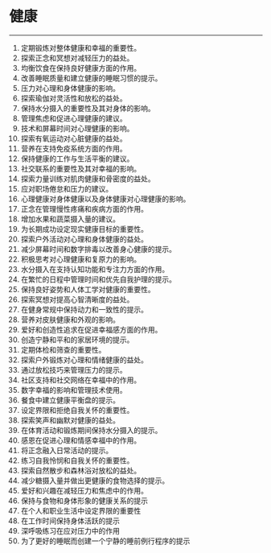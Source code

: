 # 健康

---

1. 定期锻炼对整体健康和幸福的重要性。
2. 探索正念和冥想对减轻压力的益处。
3. 均衡饮食在保持良好健康方面的作用。
4. 改善睡眠质量和建立健康的睡眠习惯的提示。
5. 压力对心理和身体健康的影响。
6. 探索瑜伽对灵活性和放松的益处。
7. 保持水分摄入的重要性及其对身体的影响。
8. 管理焦虑和促进心理健康的建议。
9. 技术和屏幕时间对心理健康的影响。
10. 探索有氧运动对心脏健康的益处。
11. 营养在支持免疫系统方面的作用。
12. 保持健康的工作与生活平衡的建议。
13. 社交联系的重要性及其对幸福的影响。
14. 探索力量训练对肌肉健康和骨密度的益处。
15. 应对职场倦怠和压力的建议。
16. 心理健康对身体健康以及身体健康对心理健康的影响。
17. 正念在管理慢性疼痛和疾病方面的作用。
18. 增加水果和蔬菜摄入量的建议。
19. 为长期成功设定现实健康目标的重要性。
20. 探索户外活动对心理和身体健康的益处。
21. 减少屏幕时间和数字排毒以改善身心健康的提示。
22. 积极思考对心理健康和复原力的影响。
23. 水分摄入在支持认知功能和专注力方面的作用。
24. 在繁忙的日程中管理时间和优先自我护理的提示。
25. 保持良好姿势和人体工学对健康的重要性。
26. 探索冥想对提高心智清晰度的益处。
27. 在健身常规中保持动力和一致性的提示。
28. 营养对皮肤健康和外观的影响。
29. 爱好和创造性追求在促进幸福感方面的作用。
30. 创造宁静和平和的家居环境的提示。
31. 定期体检和筛查的重要性。
32. 探索户外锻炼对心理和情绪健康的益处。
33. 通过放松技巧来管理压力的提示。
34. 社区支持和社交网络在幸福中的作用。
35. 数字幸福的影响和管理技术使用。
36. 餐食中建立健康平衡盘的提示。
37. 设定界限和拒绝自我关怀的重要性。
38. 探索笑声和幽默对健康的益处。
39. 在体育活动和锻炼期间保持水分摄入的提示。
40. 感恩在促进心理和情感幸福中的作用。
41. 将正念融入日常活动的提示。
42. 练习自我怜悯和自我关怀的重要性。
43. 探索自然散步和森林浴对放松的益处。
44. 减少糖摄入量并做出更健康的食物选择的提示。
45. 爱好和兴趣在减轻压力和焦虑中的作用。
46. 保持与食物和身体形象的健康关系的提示
47. 在个人和职业生活中设定界限的重要性
48. 在工作时间保持身体活跃的提示
49. 深呼吸练习在应对压力中的作用
50. 为了更好的睡眠而创建一个宁静的睡前例行程序的提示
